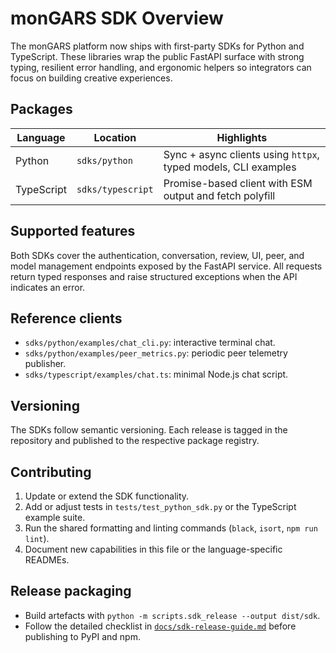 # monGARS SDK Overview

The monGARS platform now ships with first-party SDKs for Python and TypeScript.
These libraries wrap the public FastAPI surface with strong typing, resilient
error handling, and ergonomic helpers so integrators can focus on building
creative experiences.

## Packages

| Language   | Location               | Highlights                                           |
| ---------- | ---------------------- | ---------------------------------------------------- |
| Python     | `sdks/python`          | Sync + async clients using `httpx`, typed models, CLI examples |
| TypeScript | `sdks/typescript`      | Promise-based client with ESM output and fetch polyfill |

## Supported features

Both SDKs cover the authentication, conversation, review, UI, peer, and model
management endpoints exposed by the FastAPI service. All requests return typed
responses and raise structured exceptions when the API indicates an error.

## Reference clients

- `sdks/python/examples/chat_cli.py`: interactive terminal chat.
- `sdks/python/examples/peer_metrics.py`: periodic peer telemetry publisher.
- `sdks/typescript/examples/chat.ts`: minimal Node.js chat script.

## Versioning

The SDKs follow semantic versioning. Each release is tagged in the repository
and published to the respective package registry.

## Contributing

1. Update or extend the SDK functionality.
2. Add or adjust tests in `tests/test_python_sdk.py` or the TypeScript example
   suite.
3. Run the shared formatting and linting commands (`black`, `isort`, `npm run lint`).
4. Document new capabilities in this file or the language-specific READMEs.

## Release packaging

- Build artefacts with `python -m scripts.sdk_release --output dist/sdk`.
- Follow the detailed checklist in
  [`docs/sdk-release-guide.md`](sdk-release-guide.md) before publishing to PyPI
  and npm.
